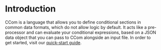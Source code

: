 
# Introduction
CCom is a language that allows you to define conditional sections in common data formats, which do not allow logic by default. It acts like a pre-processor and can evaluate your conditional expressions, based on a JSON data object that you can pass to CCom alongside an input file. In order to get started, visit our [quick-start guide](../quick-start).
